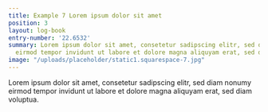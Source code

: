 ```yaml
---
title: Example 7 Lorem ipsum dolor sit amet
position: 3
layout: log-book
entry-number: '22.6532'
summary: Lorem ipsum dolor sit amet, consetetur sadipscing elitr, sed diam nonumy
  eirmod tempor invidunt ut labore et dolore magna aliquyam erat, sed diam voluptua.
image: "/uploads/placeholder/static1.squarespace-7.jpg"
---
```


Lorem ipsum dolor sit amet, consetetur sadipscing elitr, sed diam nonumy eirmod tempor invidunt ut labore et dolore magna aliquyam erat, sed diam voluptua.
